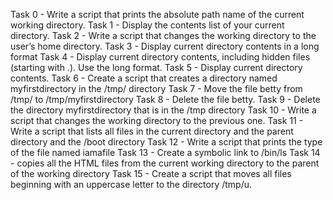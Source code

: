 Task 0 - Write a script that prints the absolute path name of the current working directory.
Task 1 - Display the contents list of your current directory.
Task 2 - Write a script that changes the working directory to the user’s home directory.
Task 3 - Display current directory contents in a long format
Task 4 - Display current directory contents, including hidden files (starting with .). Use the long format.
Task 5 - Display current directory contents.
Task 6 - Create a script that creates a directory named myfirstdirectory in the /tmp/ directory
Task 7 - Move the file betty from /tmp/ to /tmp/myfirstdirectory
Task 8 - Delete the file betty.
Task 9 - Delete the directory myfirstdirectory that is in the /tmp directory
Task 10 - Write a script that changes the working directory to the previous one.
Task 11 - Write a script that lists all files in the current directory and the parent directory and the /boot directory
Task 12 - Write a script that prints the type of the file named iamafile
Task 13 - Create a symbolic link to /bin/ls
Task 14 - copies all the HTML files from the current working directory to the parent of the working directory
Task 15 - Create a script that moves all files beginning with an uppercase letter to the directory /tmp/u.

